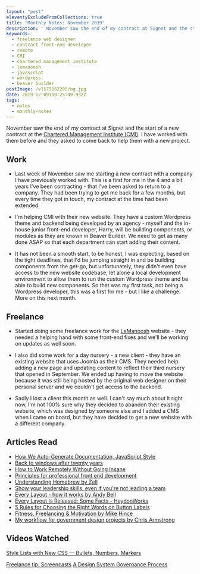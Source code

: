 ```yaml
---
layout: "post"
eleventyExcludeFromCollections: true
title: 'Monthly Notes: November 2019'
description: ' November saw the end of my contract at Signet and the start of a new contract at the Chartered Management Institute (CMI). I have worked with them before and they asked to come back to help them with a new project.'
keywords:
  - freelance web designer
  - contract front-end developer
  - remote
  - CMI
  - chartered management institute
  - lemanoosh
  - javascript
  - wordpress
  - beaver builder
postImage: /v1579162295/og.jpg
date: 2019-12-09T10:25:49.932Z
tags:
  - notes
  - monthly-notes
---
```


November saw the end of my contract at Signet and the start of a new contract at the [Chartered Management Institute (CMI)](https://www.managers.org.uk "Chartered Management Institute (CMI)"). I have worked with them before and they asked to come back to help them with a new project.

## Work
- Last week of November saw me starting a new contract with a company I have previously worked with. This is a first for me in the 4 and a bit years I've been contracting - that I've been asked to return to a company. They had been trying to get me back for a few months, but every time they got in touch, my contract at the time had been extended.

- I'm helping CMI with their new website. They have a custom Wordpress theme and backend being developed by an agency - myself and the in-house junior front-end developer, Harry, will be building components, or modules as they are known in Beaver Builder. We need to get as many done ASAP so that each department can start adding their content.

- It has not been a smooth start, to be honest, I was expecting, based on the tight deadlines, that I'd be jumping straight in and be building components from the get-go, but unfortunately, they didn't even have access to the new website codebase, let alone a local development environment to allow them to run the custom Wordpress theme and be able to build new components. So that was my first task, not being a Wordpress developer, this was a first for me - but I like a challenge. More on this next month.


## Freelance
- Started doing some freelance work for the [LeManoosh](https://lemanoosh.com/ "LeManoosh") website - they needed a helping hand with some front-end fixes and we'll be working on updates as well soon.

- I also did some work for a day nursery - a new client - they have an existing website that uses Joomla as their CMS. They needed help adding a new page and updating content to reflect their third nursery that opened in September.  We ended up having to move the website because it was still being hosted by the original web designer on their personal server and we couldn't get access to the backend.

- Sadly I lost a client this month as well. I can't say much about it right now, I'm not 100% sure why they decided to abandon their existing website, which was designed by someone else and I added a CMS when I came on board, but they have decided to get a new website with a different company.



## Articles Read
- [How We Auto-Generate Documentation, JavaScript Style](https://snipcart.com/blog/generate-documentation-javascript "How We Auto-Generate Documentation, JavaScript Style")
- [Back to windows after twenty years](https://m.signalvnoise.com/back-to-windows-after-twenty-years/ "Back to windows after twenty years")
- [How to Work Remotely Without Going Insane](https://dev.to/scahhht/how-to-work-remotely-without-going-insane-28l6 "How to Work Remotely Without Going Insane")
- [Principles for professional front end development](https://gomakethings.com/principles-for-professional-front-end-development/ "Principles for professional front end development")
- [Understanding Homebrew by Zell](https://zellwk.com/blog/homebrew/ "Understanding Homebrew by Zell")
- [Show your leadership skills, even if you're not leading a team](https://dev.to/yashints/show-your-leadership-skills-even-if-you-re-not-leading-a-team-4d0n "Show your leadership skills, even if you're not leading a team")
- [Every Layout - how it works by Andy Bell](https://archive.hankchizljaw.com/wrote/every-layout-how-it-works/ "Every Layout - how it works by Andy Bell")
- [Every Layout Is Released: Some Facts - HeydonWorks](https://heydonworks.com/article/every-layout-is-released:-some-facts/ "Every Layout Is Released: Some Facts - HeydonWorks")
- [5 Rules for Choosing the Right Words on Button Labels](https://uxmovement.com/buttons/5-rules-for-choosing-the-right-words-on-button-labels/ "5 Rules for Choosing the Right Words on Button Labels")
- [Fitness, Freelancing & Motivation by Mike Hince](https://mikehince.com/thoughts/fitness-and-motivation/ "Fitness, Freelancing & Motivation by Mike Hince")
- [My workflow for government design projects by Chris Armstrong](https://chrisarmstrong.io/Government-Design-Workflow/ "My workflow for government design projects by Chris Armstrong")

## Videos Watched
[Style Lists with New CSS — Bullets, Numbers, Markers](https://youtu.be/2awepiNoaZI "Style Lists with New CSS — Bullets, Numbers, Markers")

[Freelance tip: Screencasts](https://youtu.be/g3pYvGW-B20 "Freelance tip: Screencasts")
[A Design System Governance Process](https://youtu.be/5Zc3W4NpiA8 "A Design System Governance Process")
